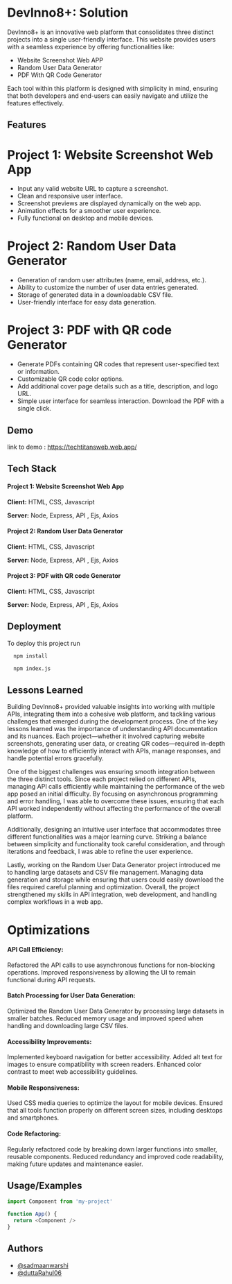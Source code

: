 
# DevInno8+: Solution

DevInno8+ is an innovative web platform that consolidates three distinct projects into a single user-friendly interface. This website provides users with a seamless experience by offering functionalities like:

- Website Screenshot Web APP
- Random User Data Generator
- PDF With QR Code Generator

Each tool within this platform is designed with simplicity in mind, ensuring that both developers and end-users can easily navigate and utilize the features effectively.

## Features
# Project 1: Website Screenshot Web App
 
- Input any valid website URL to capture a screenshot.
- Clean and responsive user interface.
- Screenshot previews are displayed dynamically on the web app.
- Animation effects for a smoother user experience.
- Fully functional on desktop and mobile devices.

# Project 2: Random User Data Generator 

- Generation of random user attributes (name, email, address, etc.).
- Ability to customize the number of user data entries generated.
- Storage of generated data in a downloadable CSV file.
- User-friendly interface for easy data generation.

# Project 3: PDF with QR code Generator  

- Generate PDFs containing QR codes that represent user-specified text or information.
- Customizable QR code color options.
- Add additional cover page details such as a title, description, and logo URL.
- Simple user interface for seamless interaction.
Download the PDF with a single click.
## Demo

link to demo :
https://techtitansweb.web.app/




## Tech Stack

#### Project 1: Website Screenshot Web App
**Client:** HTML, CSS, Javascript

**Server:** Node, Express, API , Ejs, Axios

#### Project 2: Random User Data Generator 

**Client:** HTML, CSS, Javascript

**Server:** Node, Express, API , Ejs, Axios

#### Project 3: PDF with QR code Generator
**Client:** HTML, CSS, Javascript

**Server:** Node, Express, API , Ejs, Axios
## Deployment

To deploy this project run

```bash
  npm install

  npm index.js
```


## Lessons Learned

Building DevInno8+ provided valuable insights into working with multiple APIs, integrating them into a cohesive web platform, and tackling various challenges that emerged during the development process. One of the key lessons learned was the importance of understanding API documentation and its nuances. Each project—whether it involved capturing website screenshots, generating user data, or creating QR codes—required in-depth knowledge of how to efficiently interact with APIs, manage responses, and handle potential errors gracefully.

One of the biggest challenges was ensuring smooth integration between the three distinct tools. Since each project relied on different APIs, managing API calls efficiently while maintaining the performance of the web app posed an initial difficulty. By focusing on asynchronous programming and error handling, I was able to overcome these issues, ensuring that each API worked independently without affecting the performance of the overall platform.

Additionally, designing an intuitive user interface that accommodates three different functionalities was a major learning curve. Striking a balance between simplicity and functionality took careful consideration, and through iterations and feedback, I was able to refine the user experience.

Lastly, working on the Random User Data Generator project introduced me to handling large datasets and CSV file management. Managing data generation and storage while ensuring that users could easily download the files required careful planning and optimization. Overall, the project strengthened my skills in API integration, web development, and handling complex workflows in a web app.


# Optimizations

#### API Call Efficiency: 
Refactored the API calls to use asynchronous functions for non-blocking operations.
Improved responsiveness by allowing the UI to remain functional during API requests.

#### Batch Processing for User Data Generation:

Optimized the Random User Data Generator by processing large datasets in smaller batches.
Reduced memory usage and improved speed when handling and downloading large CSV files.

#### Accessibility Improvements:

Implemented keyboard navigation for better accessibility.
Added alt text for images to ensure compatibility with screen readers.
Enhanced color contrast to meet web accessibility guidelines.

#### Mobile Responsiveness:

Used CSS media queries to optimize the layout for mobile devices.
Ensured that all tools function properly on different screen sizes, including desktops and smartphones.

#### Code Refactoring:

Regularly refactored code by breaking down larger functions into smaller, reusable components.
Reduced redundancy and improved code readability, making future updates and maintenance easier.


## Usage/Examples

```javascript
import Component from 'my-project'

function App() {
  return <Component />
}
```





## Authors

- [@sadmaanwarshi](https://github.com/sadmaanwarshi)
- [@duttaRahul06](https://github.com/duttaRahul06)

